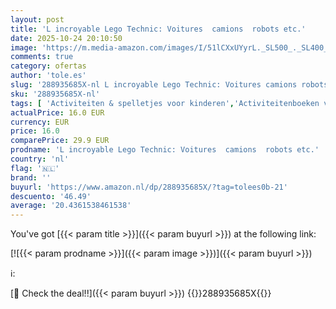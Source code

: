 ```yaml
---
layout: post
title: 'L incroyable Lego Technic: Voitures  camions  robots etc.'
date: 2025-10-24 20:10:50
image: 'https://m.media-amazon.com/images/I/51lCXxUYyrL._SL500_._SL400_.jpg'
comments: true
category: ofertas
author: 'tole.es'
slug: '288935685X-nl L incroyable Lego Technic: Voitures camions robots etc.'
sku: '288935685X-nl'
tags: [ 'Activiteiten & spelletjes voor kinderen','Activiteitenboeken voor kinderen','Boeken','Hobbys, kunstnijverheid & huis','Kinderboeken','Kralen & sieraden','Kunstnijverheid & hobbys','🇳🇱', ]
actualPrice: 16.0 EUR
currency: EUR
price: 16.0
comparePrice: 29.9 EUR
prodname: 'L incroyable Lego Technic: Voitures  camions  robots etc.'
country: 'nl'
flag: '🇳🇱'
brand: ''
buyurl: 'https://www.amazon.nl/dp/288935685X/?tag=tolees0b-21'
descuento: '46.49'
average: '20.4361538461538'
---
```


You've got [{{< param title >}}]({{< param buyurl >}}) at the following link:

[![{{< param prodname >}}]({{< param image >}})]({{< param buyurl >}})

ℹ️:


[🛒 Check the deal!!]({{< param buyurl >}})
{{<world>}}288935685X{{</world>}}
